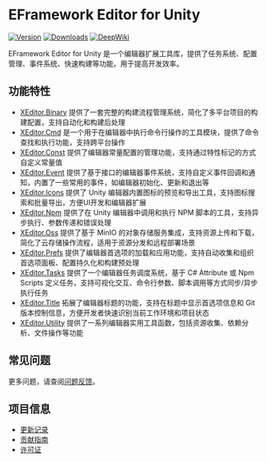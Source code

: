 # EFramework Editor for Unity

[![Version](https://img.shields.io/npm/v/org.eframework.u3d.edit)](https://www.npmjs.com/package/org.eframework.u3d.edit)
[![Downloads](https://img.shields.io/npm/dm/org.eframework.u3d.edit)](https://www.npmjs.com/package/org.eframework.u3d.edit)
[![DeepWiki](https://img.shields.io/badge/DeepWiki-Explore-blue)](https://deepwiki.com/eframework-org/U3D.EDIT)

EFramework Editor for Unity 是一个编辑器扩展工具库，提供了任务系统、配置管理、事件系统、快速构建等功能，用于提高开发效率。

## 功能特性

- [XEditor.Binary](Documentation~/XEditor.Binary.md) 提供了一套完整的构建流程管理系统，简化了多平台项目的构建配置，支持自动化和构建后处理
- [XEditor.Cmd](Documentation~/XEditor.Cmd.md) 是一个用于在编辑器中执行命令行操作的工具模块，提供了命令查找和执行功能，支持跨平台操作
- [XEditor.Const](Documentation~/XEditor.Const.md) 提供了编辑器常量配置的管理功能，支持通过特性标记的方式自定义常量值
- [XEditor.Event](Documentation~/XEditor.Event.md) 提供了基于接口的编辑器事件系统，支持自定义事件回调和通知，内置了一些常用的事件，如编辑器初始化、更新和退出等
- [XEditor.Icons](Documentation~/XEditor.Icons.md) 提供了 Unity 编辑器内置图标的预览和导出工具，支持图标搜索和批量导出，方便UI开发和编辑器扩展
- [XEditor.Npm](Documentation~/XEditor.Npm.md) 提供了在 Unity 编辑器中调用和执行 NPM 脚本的工具，支持异步执行、参数传递和错误处理
- [XEditor.Oss](Documentation~/XEditor.Oss.md) 提供了基于 MinIO 的对象存储服务集成，支持资源上传和下载，简化了云存储操作流程，适用于资源分发和远程部署场景
- [XEditor.Prefs](Documentation~/XEditor.Prefs.md) 提供了编辑器首选项的加载和应用功能，支持自动收集和组织首选项面板、配置持久化和构建预处理
- [XEditor.Tasks](Documentation~/XEditor.Tasks.md) 提供了一个编辑器任务调度系统，基于 C# Attribute 或 Npm Scripts 定义任务，支持可视化交互、命令行参数、脚本调用等方式同步/异步执行任务
- [XEditor.Title](Documentation~/XEditor.Title.md) 拓展了编辑器标题的功能，支持在标题中显示首选项信息和 Git 版本控制信息，方便开发者快速识别当前工作环境和项目状态
- [XEditor.Utility](Documentation~/XEditor.Utility.md) 提供了一系列编辑器实用工具函数，包括资源收集、依赖分析、文件操作等功能

## 常见问题

更多问题，请查阅[问题反馈](CONTRIBUTING.md#问题反馈)。

## 项目信息

- [更新记录](CHANGELOG.md)
- [贡献指南](CONTRIBUTING.md)
- [许可证](LICENSE.md) 